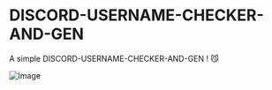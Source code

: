 # DISCORD-USERNAME-CHECKER-AND-GEN
A simple DISCORD-USERNAME-CHECKER-AND-GEN ! 😼

![Image](https://cdn.icon-icons.com/icons2/3882/PNG/256/discord_icon_245605.png)
